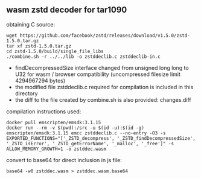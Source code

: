 ## wasm zstd decoder for tar1090

obtaining C source:
```
wget https://github.com/facebook/zstd/releases/download/v1.5.0/zstd-1.5.0.tar.gz
tar xf zstd-1.5.0.tar.gz
cd zstd-1.5.0/build/single_file_libs
./combine.sh -r ../../lib -o zstddeclib.c zstddeclib-in.c
```

* findDecompressedSize interface changed from unsigned long long to U32 for wasm / browser compatibility (uncompressed filesize limit 4294967294 bytes)
* the modified file zstddeclib.c required for compilation is included in this directory
* the diff to the file created by combine.sh is also provided: changes.diff

compilation instructions used:
```
docker pull emscripten/emsdk:3.1.15
docker run --rm -v $(pwd):/src -u $(id -u):$(id -g) emscripten/emsdk:3.1.15 emcc zstddeclib.c --no-entry -O3 -s EXPORTED_FUNCTIONS="['_ZSTD_decompress', '_ZSTD_findDecompressedSize', '_ZSTD_isError', '_ZSTD_getErrorName', '_malloc', '_free']" -s ALLOW_MEMORY_GROWTH=1 -o zstddec.wasm
```

convert to base64 for direct inclusion in js file:
```
base64 -w0 zstddec.wasm > zstddec.wasm.base64
```

